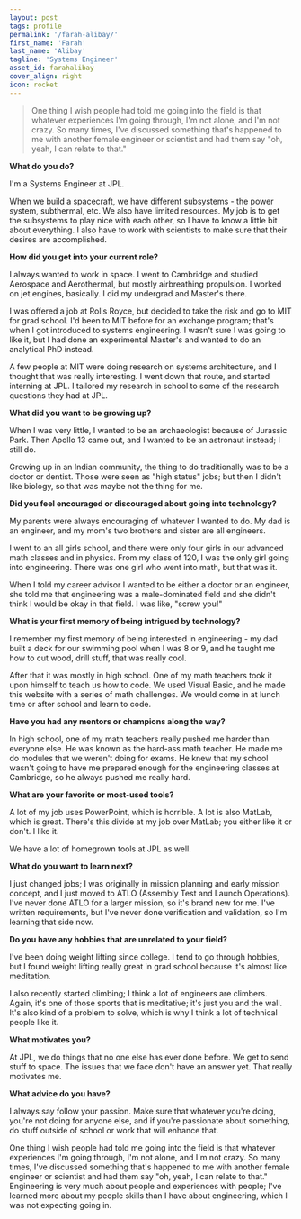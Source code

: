 ```yaml
---
layout: post
tags: profile
permalink: '/farah-alibay/'
first_name: 'Farah'
last_name: 'Alibay'
tagline: 'Systems Engineer'
asset_id: farahalibay
cover_align: right
icon: rocket
---
```


> One thing I wish people had told me going into the field is that whatever experiences I'm going through, I'm not alone, and I'm not crazy. So many times, I've discussed something that's happened to me with another female engineer or scientist and had them say "oh, yeah, I can relate to that."

**What do you do?**

I'm a Systems Engineer at JPL.

When we build a spacecraft, we have different subsystems - the power system, subthermal, etc. We also have limited resources. My job is to get the subsystems to play nice with each other, so I have to know a little bit about everything. I also have to work with scientists to make sure that their desires are accomplished.

**How did you get into your current role?**

I always wanted to work in space. I went to Cambridge and studied Aerospace and Aerothermal, but mostly airbreathing propulsion. I worked on jet engines, basically. I did my undergrad and Master's there.

I was offered a job at Rolls Royce, but decided to take the risk and go to MIT for grad school. I'd been to MIT before for an exchange program; that's when I got introduced to systems engineering. I wasn't sure I was going to like it, but I had done an experimental Master's and wanted to do an analytical PhD instead.

A few people at MIT were doing research on systems architecture, and I thought that was really interesting. I went down that route, and started interning at JPL. I tailored my research in school to some of the research questions they had at JPL.

**What did you want to be growing up?**

When I was very little, I wanted to be an archaeologist because of Jurassic Park. Then Apollo 13 came out, and I wanted to be an astronaut instead; I still do.

Growing up in an Indian community, the thing to do traditionally was to be a doctor or dentist. Those were seen as "high status" jobs; but then I didn't like biology, so that was maybe not the thing for me.

**Did you feel encouraged or discouraged about going into technology?**

My parents were always encouraging of whatever I wanted to do. My dad is an engineer, and my mom's two brothers and sister are all engineers.

I went to an all girls school, and there were only four girls in our advanced math classes and in physics. From my class of 120, I was the only girl going into engineering. There was one girl who went into math, but that was it.

When I told my career advisor I wanted to be either a doctor or an engineer, she told me that engineering was a male-dominated field and she didn't think I would be okay in that field. I was like, "screw you!"

**What is your first memory of being intrigued by technology?**

I remember my first memory of being interested in engineering - my dad built a deck for our swimming pool when I was 8 or 9, and he taught me how to cut wood, drill stuff, that was really cool.

After that it was mostly in high school. One of my math teachers took it upon himself to teach us how to code. We used Visual Basic, and he made this website with a series of math challenges. We would come in at lunch time or after school and learn to code.

**Have you had any mentors or champions along the way?**

In high school, one of my math teachers really pushed me harder than everyone else. He was known as the hard-ass math teacher. He made me do modules that we weren't doing for exams. He knew that my school wasn't going to have me prepared enough for the engineering classes at Cambridge, so he always pushed me really hard.

**What are your favorite or most-used tools?**

A lot of my job uses PowerPoint, which is horrible. A lot is also MatLab, which is great. There's this divide at my job over MatLab; you either like it or don't. I like it.

We have a lot of homegrown tools at JPL as well.

**What do you want to learn next?**

I just changed jobs; I was originally in mission planning and early mission concept, and I just moved to ATLO (Assembly Test and Launch Operations). I've never done ATLO for a larger mission, so it's brand new for me. I've written requirements, but I've never done verification and validation, so I'm learning that side now.

**Do you have any hobbies that are unrelated to your field?**

I've been doing weight lifting since college. I tend to go through hobbies, but I found weight lifting really great in grad school because it's almost like meditation.

I also recently started climbing; I think a lot of engineers are climbers. Again, it's one of those sports that is meditative; it's just you and the wall. It's also kind of a problem to solve, which is why I think a lot of technical people like it.

**What motivates you?**

At JPL, we do things that no one else has ever done before. We get to send stuff to space. The issues that we face don't have an answer yet. That really motivates me.

**What advice do you have?**

I always say follow your passion. Make sure that whatever you're doing, you're not doing for anyone else, and if you're passionate about something, do stuff outside of school or work that will enhance that.

One thing I wish people had told me going into the field is that whatever experiences I'm going through, I'm not alone, and I'm not crazy. So many times, I've discussed something that's happened to me with another female engineer or scientist and had them say "oh, yeah, I can relate to that." Engineering is very much about people and experiences with people; I've learned more about my people skills than I have about engineering, which I was not expecting going in.
